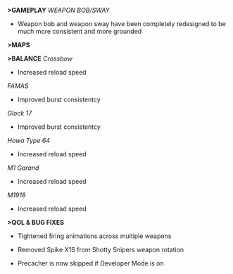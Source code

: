 **>GAMEPLAY**
*WEAPON BOB/SWAY*
- Weapon bob and weapon sway have been completely redesigned to be much more consistent and more grounded

**>MAPS**

**>BALANCE**
*Crossbow*
- Increased reload speed

*FAMAS*
- Improved burst consistentcy

*Glock 17*
- Improved burst consistentcy

*Howa Type 64*
- Increased reload speed

*M1 Garand*
- Increased reload speed

*M1918*
- Increased reload speed

**>QOL & BUG FIXES**
- Tightened firing animations across multiple weapons

- Removed Spike X1S from Shotty Snipers weapon rotation

- Precacher is now skipped if Developer Mode is on